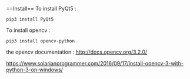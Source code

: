 

==Install==
To install PyQt5 :

```pip3 install PyQt5```

To install opencv :

```pip3 install opencv-python```




the opencv documentation : 
http://docs.opencv.org/3.2.0/



https://www.solarianprogrammer.com/2016/09/17/install-opencv-3-with-python-3-on-windows/